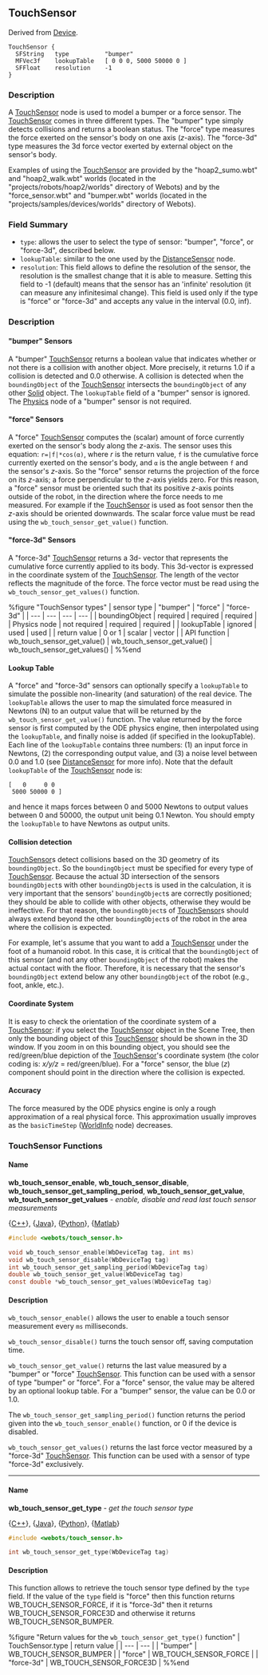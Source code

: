 ## TouchSensor

Derived from [Device](reference/device.md#device).

```
TouchSensor {
  SFString   type          "bumper"
  MFVec3f    lookupTable   [ 0 0 0, 5000 50000 0 ]
  SFFloat    resolution    -1
}
```

### Description

A [TouchSensor](reference/touchsensor.md#touchsensor) node is used to model a
bumper or a force sensor. The
[TouchSensor](reference/touchsensor.md#touchsensor) comes in three different
types. The "bumper" type simply detects collisions and returns a boolean status.
The "force" type measures the force exerted on the sensor's body on one axis
(*z*-axis). The "force-3d" type measures the 3d force vector exerted by external
object on the sensor's body.

Examples of using the [TouchSensor](reference/touchsensor.md#touchsensor) are
provided by the "hoap2\_sumo.wbt" and "hoap2\_walk.wbt" worlds (located in the
"projects/robots/hoap2/worlds" directory of Webots) and by the
"force\_sensor.wbt" and "bumper.wbt" worlds (located in the
"projects/samples/devices/worlds" directory of Webots).

### Field Summary

- `type`: allows the user to select the type of sensor: "bumper", "force", or
"force-3d", described below.
- `lookupTable`: similar to the one used by the
[DistanceSensor](reference/distancesensor.md#distancesensor) node.
- `resolution`: This field allows to define the resolution of the sensor, the
resolution is the smallest change that it is able to measure. Setting this field
to -1 (default) means that the sensor has an 'infinite' resolution (it can
measure any infinitesimal change). This field is used only if the type is
"force" or "force-3d" and accepts any value in the interval (0.0, inf).

### Description

#### "bumper" Sensors

A "bumper" [TouchSensor](reference/touchsensor.md#touchsensor) returns a boolean
value that indicates whether or not there is a collision with another object.
More precisely, it returns 1.0 if a collision is detected and 0.0 otherwise. A
collision is detected when the `boundingObject` of the
[TouchSensor](reference/touchsensor.md#touchsensor) intersects the
`boundingObject` of any other [Solid](reference/solid.md#solid) object. The
`lookupTable` field of a "bumper" sensor is ignored. The
[Physics](reference/physics.md#physics) node of a "bumper" sensor is not
required.

#### "force" Sensors

A "force" [TouchSensor](reference/touchsensor.md#touchsensor) computes the
(scalar) amount of force currently exerted on the sensor's body along the
*z*-axis. The sensor uses this equation: `r=|f|*cos(α)`, where *r* is the
return value, `f` is the cumulative force currently exerted on the sensor's
body, and `α` is the angle between `f` and the sensor's *z*-axis. So the
"force" sensor returns the projection of the force on its *z*-axis; a force
perpendicular to the *z*-axis yields zero. For this reason, a "force" sensor
must be oriented such that its positive *z*-axis points outside of the robot, in
the direction where the force needs to me measured. For example if the
[TouchSensor](reference/touchsensor.md#touchsensor) is used as foot sensor then
the *z*-axis should be oriented downwards. The scalar force value must be read
using the `wb_touch_sensor_get_value()` function.

#### "force-3d" Sensors

A "force-3d" [TouchSensor](reference/touchsensor.md#touchsensor) returns a 3d-
vector that represents the cumulative force currently applied to its body. This
3d-vector is expressed in the coordinate system of the
[TouchSensor](reference/touchsensor.md#touchsensor). The length of the vector
reflects the magnitude of the force. The force vector must be read using the
`wb_touch_sensor_get_values()` function.

%figure "TouchSensor types"
| sensor type | "bumper" | "force" | "force-3d" |
| --- | --- | --- | --- |
| boundingObject | required | required | required |
| Physics node | not required | required | required |
| lookupTable | ignored | used | used |
| return value | 0 or 1 | scalar | vector |
| API function | wb\_touch\_sensor\_get\_value() | wb\_touch\_sensor\_get\_value() | wb\_touch\_sensor\_get\_values() |
%%end

#### Lookup Table

A "force" and "force-3d" sensors can optionally specify a `lookupTable` to
simulate the possible non-linearity (and saturation) of the real device. The
`lookupTable` allows the user to map the simulated force measured in Newtons (N)
to an output value that will be returned by the `wb_touch_sensor_get_value()`
function. The value returned by the force sensor is first computed by the ODE
physics engine, then interpolated using the `lookupTable`, and finally noise is
added (if specified in the lookupTable). Each line of the `lookupTable` contains
three numbers: (1) an input force in Newtons, (2) the corresponding output
value, and (3) a noise level between 0.0 and 1.0 (see
[DistanceSensor](reference/distancesensor.md#distancesensor) for more info).
Note that the default `lookupTable` of the
[TouchSensor](reference/touchsensor.md#touchsensor) node is:

```
[   0     0 0
 5000 50000 0 ]
```

and hence it maps forces between 0 and 5000 Newtons to output values between 0
and 50000, the output unit being 0.1 Newton. You should empty the `lookupTable`
to have Newtons as output units.

#### Collision detection

[TouchSensor](reference/touchsensor.md#touchsensor)s detect collisions based on
the 3D geometry of its `boundingObject`. So the `boundingObject` must be
specified for every type of [TouchSensor](reference/touchsensor.md#touchsensor).
Because the actual 3D intersection of the sensors `boundingObject`s with other
`boundingObject`s is used in the calculation, it is very important that the
sensors' `boundingObject`s are correctly positioned; they should be able to
collide with other objects, otherwise they would be ineffective. For that
reason, the `boundingObject`s of
[TouchSensor](reference/touchsensor.md#touchsensor)s should always extend beyond
the other `boundingObject`s of the robot in the area where the collision is
expected.

For example, let's assume that you want to add a
[TouchSensor](reference/touchsensor.md#touchsensor) under the foot of a humanoid
robot. In this case, it is critical that the `boundingObject` of this sensor
(and not any other `boundingObject` of the robot) makes the actual contact with
the floor. Therefore, it is necessary that the sensor's `boundingObject` extend
below any other `boundingObject` of the robot (e.g., foot, ankle, etc.).

#### Coordinate System

It is easy to check the orientation of the coordinate system of a
[TouchSensor](reference/touchsensor.md#touchsensor): if you select the
[TouchSensor](reference/touchsensor.md#touchsensor) object in the Scene Tree,
then only the bounding object of this
[TouchSensor](reference/touchsensor.md#touchsensor) should be shown in the 3D
window. If you zoom in on this bounding object, you should see the
red/green/blue depiction of the
[TouchSensor](reference/touchsensor.md#touchsensor)'s coordinate system (the
color coding is: *x/y/z* = red/green/blue). For a "force" sensor, the blue (*z*)
component should point in the direction where the collision is expected.

#### Accuracy

The force measured by the ODE physics engine is only a rough approximation of a
real physical force. This approximation usually improves as the `basicTimeStep`
([WorldInfo](reference/worldinfo.md#worldinfo) node) decreases.

### TouchSensor Functions

#### Name

**wb\_touch\_sensor\_enable**, **wb\_touch\_sensor\_disable**, **wb\_touch\_sensor\_get\_sampling\_period**, **wb\_touch\_sensor\_get\_value**, **wb\_touch\_sensor\_get\_values** - *enable, disable and read last touch sensor measurements*

{[C++](reference/cpp-api.md)}, {[Java](reference/java-api.md)}, {[Python](reference/python-api.md)}, {[Matlab](reference/matlab-api.md)}

``` c
#include <webots/touch_sensor.h>

void wb_touch_sensor_enable(WbDeviceTag tag, int ms)
void wb_touch_sensor_disable(WbDeviceTag tag)
int wb_touch_sensor_get_sampling_period(WbDeviceTag tag)
double wb_touch_sensor_get_value(WbDeviceTag tag)
const double *wb_touch_sensor_get_values(WbDeviceTag tag)
```

#### Description

`wb_touch_sensor_enable()` allows the user to enable a touch sensor measurement
every `ms` milliseconds.

`wb_touch_sensor_disable()` turns the touch sensor off, saving computation time.

`wb_touch_sensor_get_value()` returns the last value measured by a "bumper" or
"force" [TouchSensor](reference/touchsensor.md#touchsensor). This function can
be used with a sensor of type "bumper" or "force". For a "force" sensor, the
value may be altered by an optional lookup table. For a "bumper" sensor, the
value can be 0.0 or 1.0.

The `wb_touch_sensor_get_sampling_period()` function returns the period given
into the `wb_touch_sensor_enable()` function, or 0 if the device is disabled.

`wb_touch_sensor_get_values()` returns the last force vector measured by a
"force-3d" [TouchSensor](reference/touchsensor.md#touchsensor). This function
can be used with a sensor of type "force-3d" exclusively.

---

#### Name

**wb\_touch\_sensor\_get\_type** - *get the touch sensor type*

{[C++](reference/cpp-api.md)}, {[Java](reference/java-api.md)}, {[Python](reference/python-api.md)}, {[Matlab](reference/matlab-api.md)}

``` c
#include <webots/touch_sensor.h>

int wb_touch_sensor_get_type(WbDeviceTag tag)
```

#### Description

This function allows to retrieve the touch sensor type defined by the `type`
field. If the value of the `type` field is "force" then this function returns
WB\_TOUCH\_SENSOR\_FORCE, if it is "force-3d" then it returns
WB\_TOUCH\_SENSOR\_FORCE3D and otherwise it returns WB\_TOUCH\_SENSOR\_BUMPER.

%figure "Return values for the `wb_touch_sensor_get_type()` function"
| TouchSensor.type | return value |
| --- | --- |
| "bumper" | WB\_TOUCH\_SENSOR\_BUMPER |
| "force" | WB\_TOUCH\_SENSOR\_FORCE |
| "force-3d" | WB\_TOUCH\_SENSOR\_FORCE3D |
%%end

